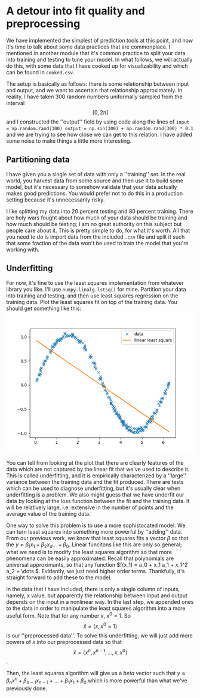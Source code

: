 
# A detour into fit quality and preprocessing

We have implemented the simplest of prediction tools at this point, and now it's time to talk about some data practices that are commonplace. 
I mentioned in another module that it's common practice to split your data into training and testing to tune your model. In what follows, 
we will actually do this, with some data that I have cooked up for visualizability and which can be found in `cooked.csv`.

The setup is basically as follows: there is some relationship between input and output, and we want to ascertain that relationship approximately. 
In reality, I have taken 300 random numbers uniformally sampled from the interval $$ [0,2 \pi]$$ and I constructed the ''output'' field by using code along the lines of 
``
input = np.random.rand(300)
output = np.sin(300) + np.random.rand(300) * 0.1
``
and we are trying to see how close we can get to this relation. 
I have added some noise to make things a little more interesting. 

## Partitioning data

I have given you a single set of data with only a ''training'' set. In the real world, you harvest data from some source and then use it to 
build some model, but it's necessary to somehow validate that your data actually makes good predictions. You would prefer not to do this in a 
production setting because it's unnecessarily risky. 

I like splitting my data into 20 percent testing and 80 percent training. There are holy wars fought about how much of your data should be training
and how much should be testing; I am no great authority on this subject but people care about it. This is pretty simple to do, for what it's worth. 
All that you  need to do is import data from the included `.csv` file and split it such that some fraction of the data won't be used to train the model that you're working with. 

## Underfitting 

For now, it's fine to use the least squares implementation from whatever library you like. I'll use `numpy.linalg.lstsq()` for mine. Partition your data into training and testing, and then use least squares regression on the training data. Plot the least squares fit on top of the training data. 
You should get something like this: ![alt text](lls.png "Title")

You can tell from looking at the plot that there are clearly features of the data which are not captured by the linear fit that we've used to describe it. This is called underfitting, and it is empirically characterized by a ''large'' variance between the training data and the fit produced. There are tests which can be used to diagnose underfitting, but it's usually clear when underfitting is a problem. We also might guess that we have underfit our data by looking at the loss function between the fit and the training data. It will be relatively large, i.e. extensive in the number of points and the average value of the training data.

One way to solve this problem is to use a more sophistocated model. We can turn least squares into something more powerful by ''adding'' data. From our previous work, we know that least squares fits a vector $\beta$ so that the $y \approx \beta_1 x_1 + \beta_2 x_d \dots + \beta_0$. Linear funcitons like this are only so general; what we need is to modify the least squares algorithm so that more phenomena can be easily approximated. Recall that polynomials are universal approximants, so that any function $f(x_1) = a_0 + x_1 a_1 + x_1^2 a_2 + \dots $. Evidently, we just need higher order terms. Thankfully, it's straight forward to add these to the model. 

In the data that I have included, there is only a single column of inputs, namely, x value, but apparently the relationship between input and output depends on the input in a nonlinear way. 
In the last step, we appended ones to the data in order to manipulate the least squares algorithm into a more useful form. Note that for any number $x$, $x^0 = 1$. So $$\hat{x} = \langle x, x^0 = 1\rangle$$ is our ''preprocessed data''. To solve this underfitting, we will just add more powers of $x$ into our preprocessed data so that $$\hat{x} = \langle x^n, x^{n-1}, \dots ,x, x^0\rangle$$. 

Then, the least squares algorithm will give us a $beta$ vector such that 
$y \approx \beta_n x^n + \beta_{n-1} x_{n-1} + \dots + \beta_1 x_1 + \beta_0$ which is more powerful than what we've previously done.  

